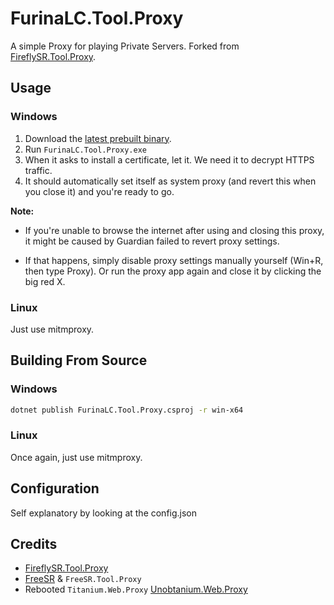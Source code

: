 # FurinaLC.Tool.Proxy

A simple Proxy for playing Private Servers. Forked from [FireflySR.Tool.Proxy](https://git.xeondev.com/YYHEggEgg/FireflySR.Tool.Proxy/releases).

## Usage

### Windows

1. Download the [latest prebuilt binary](https://github.com/yuvlian/FurinaLC.Tool.Proxy/releases/download/v2.0.1/FurinaLC.Tool.Proxy_win-x64.zip).
2. Run `FurinaLC.Tool.Proxy.exe`
3. When it asks to install a certificate, let it. We need it to decrypt HTTPS traffic.
4. It should automatically set itself as system proxy (and revert this when you close it) and you're ready to go.

**Note:**

  - If you're unable to browse the internet after using and closing this proxy, it might be caused by Guardian failed to revert proxy settings.

  - If that happens, simply disable proxy settings manually yourself (Win+R, then type Proxy). Or run the proxy app again and close it by clicking the big red X.

### Linux

Just use mitmproxy.

## Building From Source

### Windows

  ```sh
  dotnet publish FurinaLC.Tool.Proxy.csproj -r win-x64
  ```

### Linux

Once again, just use mitmproxy.

## Configuration

Self explanatory by looking at the config.json

## Credits

- [FireflySR.Tool.Proxy](https://git.xeondev.com/YYHEggEgg/FireflySR.Tool.Proxy/releases)
- [FreeSR](https://git.xeondev.com/Moux23333/FreeSR) & `FreeSR.Tool.Proxy`
- Rebooted `Titanium.Web.Proxy` [Unobtanium.Web.Proxy](https://github.com/svrooij/titanium-web-proxy.git)
